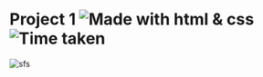 # Project 1 ![Made with html & css](https://img.shields.io/badge/MADE%20WITH-HTML%26CSS-blue) ![Time taken](https://img.shields.io/badge/TIME%20TAKEN-2--3hrs-orange)

![sfs](https://img.shields.io/badge/See%20Demo-red?link=https://mellow-sunburst-2bb3cc.netlify.app/)

<!-- [links](https://mellow-sunburst-2bb3cc.netlify.app/) -->
